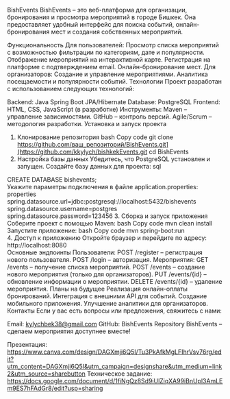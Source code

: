 BishEvents
BishEvents – это веб-платформа для организации, бронирования и просмотра мероприятий в городе Бишкек. Она предоставляет удобный интерфейс для поиска событий, онлайн-бронирования мест и создания собственных мероприятий.

Функциональность
Для пользователей:
Просмотр списка мероприятий с возможностью фильтрации по категориям, дате и популярности.
Отображение мероприятий на интерактивной карте.
Регистрация на платформе с подтверждением email.
Онлайн-бронирование мест.
Для организаторов:
Создание и управление мероприятиями.
Аналитика посещаемости и популярности событий.
Технологии
Проект разработан с использованием следующих технологий:

Backend:
Java
Spring Boot
JPA/Hibernate
Database: PostgreSQL
Frontend: HTML, CSS, JavaScript (в разработке)
Инструменты:
Maven – управление зависимостями.
GitHub – контроль версий.
Agile/Scrum – методология разработки.
Установка и запуск проекта
1. Клонирование репозитория
bash
Copy code
git clone https://github.com/ваш_репозиторий/BishEvents.git](https://github.com/kkylych/bishkekEvents.git 
cd BishEvents  
2. Настройка базы данных
Убедитесь, что PostgreSQL установлен и запущен.
Создайте базу данных для проекта:
sql

CREATE DATABASE bishevents;  
Укажите параметры подключения в файле application.properties:
properties
spring.datasource.url=jdbc:postgresql://localhost:5432/bishevents  
spring.datasource.username=postgres  
spring.datasource.password=123456 
3. Сборка и запуск приложения
Соберите проект с помощью Maven:
bash
Copy code
mvn clean install  
Запустите приложение:
bash
Copy code
mvn spring-boot:run  
4. Доступ к приложению
Откройте браузер и перейдите по адресу:
http://localhost:8080  
Основные эндпоинты
Пользователи:
POST /register – регистрация нового пользователя.
POST /login – авторизация.
Мероприятия:
GET /events – получение списка мероприятий.
POST /events – создание нового мероприятия (только для организаторов).
PUT /events/{id} – обновление информации о мероприятии.
DELETE /events/{id} – удаление мероприятия.
Планы на будущее
Реализация онлайн-оплаты бронирований.
Интеграция с внешними API для событий.
Создание мобильного приложения.
Улучшение аналитики для организаторов.
Контакты
Если у вас есть вопросы или предложения, свяжитесь с нами:

Email: kylychbek38@gmail.com
GitHub: BishEvents Repository
BishEvents – сделаем мероприятия доступнее вместе!


Презентация: https://www.canva.com/design/DAGXmji6Q5I/Tu3PkAfkMgLFIhrVsv76rg/edit?utm_content=DAGXmji6Q5I&utm_campaign=designshare&utm_medium=link2&utm_source=sharebutton
Техническое задание: https://docs.google.com/document/d/1fiNgQz8Sd9iUlZiqXA99iBnUpl3AmLEm9ES7hFAdGr8/edit?usp=sharing
